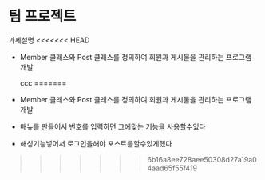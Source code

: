 # 팀 프로젝트 #

과제설명
<<<<<<< HEAD
- Member 클래스와 Post 클래스를 정의하여 회원과 게시물을 관리하는 프로그램 개발 

  

  ccc
=======
- Member 클래스와 Post 클래스를 정의하여 회원과 게시물을 관리하는 프로그램 개발

-  매뉴를 만들어서 번호를 입력하면 그에맞는 기능을 사용할수있다 
-  해싱기능넣어서 로그인을해야 포스트를할수있게했다 
>>>>>>> 6b16a8ee728aee50308d27a19a04aad65f55f419
